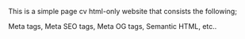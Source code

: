 This is a simple page cv html-only website that consists the following;

Meta tags, 
Meta SEO tags, 
Meta OG tags, 
Semantic HTML, 
etc..
